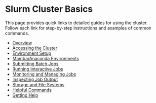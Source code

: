 # Slurm Cluster Basics

This page provides quick links to detailed guides for using the cluster.
Follow each link for step-by-step instructions and examples of common
commands.

- [Overview](slurm/overview.md)
- [Accessing the Cluster](slurm/accessing.md)
- [Environment Setup](slurm/environment.md)
- [Mamba/Anaconda Environments](slurm/mamba-anaconda.md)
- [Submitting Batch Jobs](slurm/batch-jobs.md)
- [Running Interactive Jobs](slurm/interactive-jobs.md)
- [Monitoring and Managing Jobs](slurm/job-management.md)
- [Inspecting Job Output](slurm/job-inspection.md)
- [Storage and File Systems](slurm/storage.md)
- [Helpful Commands](slurm/helpful-commands.md)
- [Getting Help](slurm/help.md)
